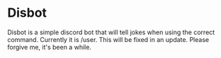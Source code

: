 # Disbot

Disbot is a simple discord bot that will tell jokes when using the correct command. Currently it is /user. This will be fixed in an update. Please forgive me, it's been a while.
